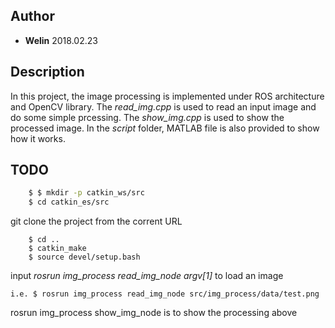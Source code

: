 ## Author
- **Welin**  2018.02.23

## Description
In this project, the image processing is implemented under ROS architecture and OpenCV library.
The *read_img.cpp* is used to read an input image and do some simple prcessing.
The *show_img.cpp* is used to show the processed image.
In the *script* folder, MATLAB file is also provided to show how it works.

## TODO
```sh
    $ $ mkdir -p catkin_ws/src
    $ cd catkin_es/src
```
git clone the project from the corrent URL

```
    $ cd ..
    $ catkin_make
    $ source devel/setup.bash
```

input *rosrun img_process read_img_node argv[1]* to load an image

```
i.e. $ rosrun img_process read_img_node src/img_process/data/test.png
```

rosrun img_process show_img_node is to show the processing above
